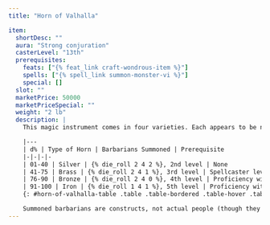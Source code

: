 ```yaml
---
title: "Horn of Valhalla"

item:
  shortDesc: ""
  aura: "Strong conjuration"
  casterLevel: "13th"
  prerequisites:
    feats: ["{% feat_link craft-wondrous-item %}"]
    spells: ["{% spell_link summon-monster-vi %}"]
    special: []
  slot: ""
  marketPrice: 50000
  marketPriceSpecial: ""
  weight: "2 lb"
  description: |
    This magic instrument comes in four varieties. Each appears to be normal until someone speaks its command word and blows the horn. Then the horn summons a number of human barbarians to fight for the character who summoned them. Each horn can be blown just once every seven days. Roll d% and refer to the table below to see what type of horn is found. The horn's type determines what barbarians are summoned and what prerequisite is needed to use the horn. Any character who uses a _horn of Valhalla_ but doesn't have the prerequisite is attacked by the barbarians she herself summoned.

    |---
    | d% | Type of Horn | Barbarians Summoned | Prerequisite
    |-|-|-|-
    | 01-40 | Silver | {% die_roll 2 4 2 %}, 2nd level | None
    | 41-75 | Brass | {% die_roll 2 4 1 %}, 3rd level | Spellcaster level 1st
    | 76-90 | Bronze | {% die_roll 2 4 0 %}, 4th level | Proficiency with all martial weapons or bardic music ability
    | 91-100 | Iron | {% die_roll 1 4 1 %}, 5th level | Proficiency with all martial weapons or bardic music ability
    {: #horn-of-valhalla-table .table .table-bordered .table-hover .table-striped data-caption="Table: Horn of Valhalla" }

    Summoned barbarians are constructs, not actual people (though they seem to be); they arrive with the starting equipment for barbarians. They attack anyone the possessor of the horn commands them to fight until they or their opponents are slain or until 1 hour has elapsed, whichever comes first.
---
```

